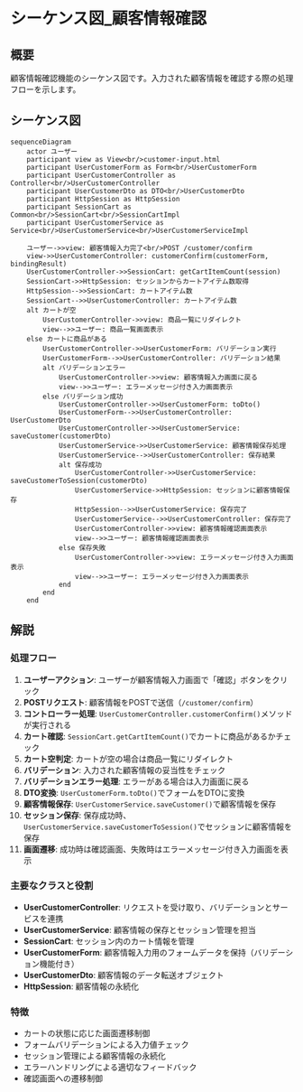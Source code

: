 # シーケンス図_顧客情報確認

## 概要
顧客情報確認機能のシーケンス図です。入力された顧客情報を確認する際の処理フローを示します。

## シーケンス図

```mermaid
sequenceDiagram
    actor ユーザー
    participant view as View<br/>customer-input.html
    participant UserCustomerForm as Form<br/>UserCustomerForm
    participant UserCustomerController as Controller<br/>UserCustomerController
    participant UserCustomerDto as DTO<br/>UserCustomerDto
    participant HttpSession as HttpSession
    participant SessionCart as Common<br/>SessionCart<br/>SessionCartImpl
    participant UserCustomerService as Service<br/>UserCustomerService<br/>UserCustomerServiceImpl

    ユーザー->>view: 顧客情報入力完了<br/>POST /customer/confirm
    view->>UserCustomerController: customerConfirm(customerForm, bindingResult)
    UserCustomerController->>SessionCart: getCartItemCount(session)
    SessionCart->>HttpSession: セッションからカートアイテム数取得
    HttpSession-->>SessionCart: カートアイテム数
    SessionCart-->>UserCustomerController: カートアイテム数
    alt カートが空
        UserCustomerController->>view: 商品一覧にリダイレクト
        view-->>ユーザー: 商品一覧画面表示
    else カートに商品がある
        UserCustomerController->>UserCustomerForm: バリデーション実行
        UserCustomerForm-->>UserCustomerController: バリデーション結果
        alt バリデーションエラー
            UserCustomerController->>view: 顧客情報入力画面に戻る
            view-->>ユーザー: エラーメッセージ付き入力画面表示
        else バリデーション成功
            UserCustomerController->>UserCustomerForm: toDto()
            UserCustomerForm-->>UserCustomerController: UserCustomerDto
            UserCustomerController->>UserCustomerService: saveCustomer(customerDto)
            UserCustomerService->>UserCustomerService: 顧客情報保存処理
            UserCustomerService-->>UserCustomerController: 保存結果
            alt 保存成功
                UserCustomerController->>UserCustomerService: saveCustomerToSession(customerDto)
                UserCustomerService->>HttpSession: セッションに顧客情報保存
                HttpSession-->>UserCustomerService: 保存完了
                UserCustomerService-->>UserCustomerController: 保存完了
                UserCustomerController->>view: 顧客情報確認画面表示
                view-->>ユーザー: 顧客情報確認画面表示
            else 保存失敗
                UserCustomerController->>view: エラーメッセージ付き入力画面表示
                view-->>ユーザー: エラーメッセージ付き入力画面表示
            end
        end
    end
```

## 解説

### 処理フロー
1. **ユーザーアクション**: ユーザーが顧客情報入力画面で「確認」ボタンをクリック
2. **POSTリクエスト**: 顧客情報をPOSTで送信（`/customer/confirm`）
3. **コントローラー処理**: `UserCustomerController.customerConfirm()`メソッドが実行される
4. **カート確認**: `SessionCart.getCartItemCount()`でカートに商品があるかチェック
5. **カート空判定**: カートが空の場合は商品一覧にリダイレクト
6. **バリデーション**: 入力された顧客情報の妥当性をチェック
7. **バリデーションエラー処理**: エラーがある場合は入力画面に戻る
8. **DTO変換**: `UserCustomerForm.toDto()`でフォームをDTOに変換
9. **顧客情報保存**: `UserCustomerService.saveCustomer()`で顧客情報を保存
10. **セッション保存**: 保存成功時、`UserCustomerService.saveCustomerToSession()`でセッションに顧客情報を保存
11. **画面遷移**: 成功時は確認画面、失敗時はエラーメッセージ付き入力画面を表示

### 主要なクラスと役割
- **UserCustomerController**: リクエストを受け取り、バリデーションとサービスを連携
- **UserCustomerService**: 顧客情報の保存とセッション管理を担当
- **SessionCart**: セッション内のカート情報を管理
- **UserCustomerForm**: 顧客情報入力用のフォームデータを保持（バリデーション機能付き）
- **UserCustomerDto**: 顧客情報のデータ転送オブジェクト
- **HttpSession**: 顧客情報の永続化

### 特徴
- カートの状態に応じた画面遷移制御
- フォームバリデーションによる入力値チェック
- セッション管理による顧客情報の永続化
- エラーハンドリングによる適切なフィードバック
- 確認画面への遷移制御 